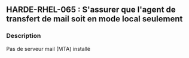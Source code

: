 ## HARDE-RHEL-065 : S'assurer que l'agent de transfert de mail soit en mode local seulement

### Description

Pas de serveur mail  (MTA) installé

